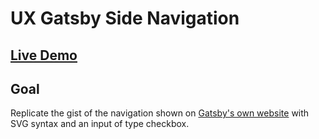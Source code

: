 # UX Gatsby Side Navigation

## [Live Demo](https://codepen.io/borntofrappe/full/LYYBqEj)

## Goal

Replicate the gist of the navigation shown on [Gatsby's own website](https://www.gatsbyjs.org/docs/) with SVG syntax and an input of type checkbox.
